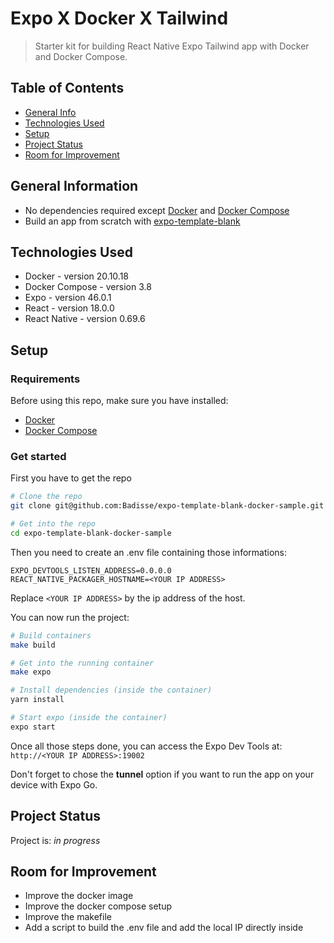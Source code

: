 # Expo X Docker X Tailwind
> Starter kit for building React Native Expo Tailwind app with Docker and Docker Compose.  

## Table of Contents
* [General Info](#general-information)
* [Technologies Used](#technologies-used)
* [Setup](#setup)
* [Project Status](#project-status)
* [Room for Improvement](#room-for-improvement)


## General Information
- No dependencies required except [Docker](https://docs.docker.com/) and [Docker Compose](https://docs.docker.com/compose/compose-file/)
- Build an app from scratch with [expo-template-blank](https://github.com/expo/expo/tree/main/templates/expo-template-blank)


## Technologies Used
- Docker - version 20.10.18
- Docker Compose - version 3.8
- Expo - version 46.0.1
- React - version 18.0.0
- React Native - version 0.69.6


## Setup
### Requirements
Before using this repo, make sure you have installed:
- [Docker](https://docs.docker.com/engine/install/)
- [Docker Compose](https://docs.docker.com/compose/install/)

### Get started
First you have to get the repo
```bash
# Clone the repo 
git clone git@github.com:Badisse/expo-template-blank-docker-sample.git

# Get into the repo
cd expo-template-blank-docker-sample
```

Then you need to create an .env file containing those informations:
```
EXPO_DEVTOOLS_LISTEN_ADDRESS=0.0.0.0
REACT_NATIVE_PACKAGER_HOSTNAME=<YOUR IP ADDRESS>
```
Replace `<YOUR IP ADDRESS>` by the ip address of the host.

You can now run the project:

```bash
# Build containers
make build

# Get into the running container
make expo

# Install dependencies (inside the container)
yarn install

# Start expo (inside the container)
expo start
```

Once all those steps done, you can access the Expo Dev Tools at: `http://<YOUR IP ADDRESS>:19002`

Don't forget to chose the **tunnel** option if you want to run the app on your device with Expo Go.


## Project Status
Project is: _in progress_ 


## Room for Improvement
- Improve the docker image
- Improve the docker compose setup
- Improve the makefile
- Add a script to build the .env file and add the local IP directly inside

